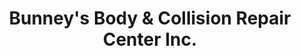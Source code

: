 ---
title: "Bunney's Body & Collision Repair Center Inc."
url: /belle-fourche/bunneys-body-und-collision-repair-center-inc/
shop: Autowerkstatt
---